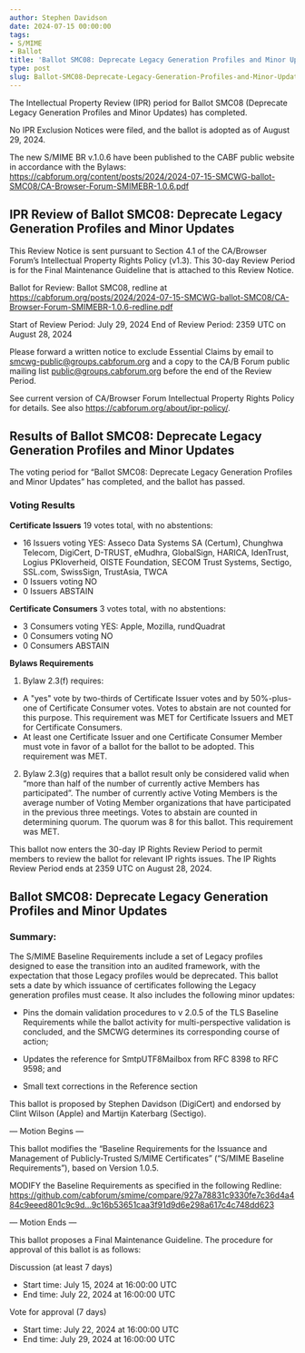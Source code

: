 ```yaml
---
author: Stephen Davidson
date: 2024-07-15 00:00:00
tags:
- S/MIME
- Ballot
title: 'Ballot SMC08: Deprecate Legacy Generation Profiles and Minor Updates'
type: post
slug: Ballot-SMC08-Deprecate-Legacy-Generation-Profiles-and-Minor-Updates 
---
```


The Intellectual Property Review (IPR) period for Ballot SMC08 (Deprecate Legacy Generation Profiles and Minor Updates) has completed. 

No IPR Exclusion Notices were filed, and the ballot is adopted as of August 29, 2024.

The new S/MIME BR v.1.0.6 have been published to the CABF public website in accordance with the Bylaws: https://cabforum.org/content/posts/2024/2024-07-15-SMCWG-ballot-SMC08/CA-Browser-Forum-SMIMEBR-1.0.6.pdf

## IPR Review of Ballot SMC08: Deprecate Legacy Generation Profiles and Minor Updates 

This Review Notice is sent pursuant to Section 4.1 of the CA/Browser Forum’s Intellectual Property Rights Policy (v1.3). This 30-day Review Period is for the Final Maintenance Guideline that is attached to this Review Notice.

Ballot for Review: Ballot SMC08, redline at https://cabforum.org/posts/2024/2024-07-15-SMCWG-ballot-SMC08/CA-Browser-Forum-SMIMEBR-1.0.6-redline.pdf 

Start of Review Period: July 29, 2024
End of Review Period: 2359 UTC on August 28, 2024

Please forward a written notice to exclude Essential Claims by email to smcwg-public@groups.cabforum.org and a copy to the CA/B Forum public mailing list public@groups.cabforum.org before the end of the Review Period.

See current version of CA/Browser Forum Intellectual Property Rights Policy for details. See also https://cabforum.org/about/ipr-policy/. 

## Results of Ballot SMC08: Deprecate Legacy Generation Profiles and Minor Updates 

The voting period for “Ballot SMC08: Deprecate Legacy Generation Profiles and Minor Updates” has completed, and the ballot has passed.

### Voting Results

**Certificate Issuers**
19 votes total, with no abstentions:
* 16 Issuers voting YES: Asseco Data Systems SA (Certum), Chunghwa Telecom, DigiCert, D-TRUST, eMudhra, GlobalSign, HARICA, IdenTrust, Logius PKIoverheid, OISTE Foundation, SECOM Trust Systems, Sectigo, SSL.com, SwissSign, TrustAsia, TWCA
* 0 Issuers voting NO
* 0 Issuers ABSTAIN

**Certificate Consumers**
3 votes total, with no abstentions:
* 3 Consumers voting YES: Apple, Mozilla, rundQuadrat
* 0 Consumers voting NO
* 0 Consumers ABSTAIN

**Bylaws Requirements**
1.	Bylaw 2.3(f) requires:
* A "yes" vote by two-thirds of Certificate Issuer votes and by 50%-plus-one of Certificate Consumer votes. Votes to abstain are not counted for this purpose. This requirement was MET for Certificate Issuers and MET for Certificate Consumers.
* At least one Certificate Issuer and one Certificate Consumer Member must vote in favor of a ballot for the ballot to be adopted. This requirement was MET.

2.	Bylaw 2.3(g) requires that a ballot result only be considered valid when “more than half of the number of currently active Members has participated”. The number of currently active Voting Members is the average number of Voting Member organizations that have participated in the previous three meetings. Votes to abstain are counted in determining quorum. The quorum was 8 for this ballot. This requirement was MET.

This ballot now enters the 30-day IP Rights Review Period to permit members to review the ballot for relevant IP rights issues.  The IP Rights Review Period ends at 2359 UTC on August 28, 2024.

## Ballot SMC08: Deprecate Legacy Generation Profiles and Minor Updates 

### Summary: 

The S/MIME Baseline Requirements include a set of Legacy profiles designed to ease the transition into an audited framework, with the expectation that those Legacy profiles would be deprecated.  This ballot sets a date by which issuance of certificates following the Legacy generation profiles must cease.  It also includes the following minor updates:

* Pins the domain validation procedures to v 2.0.5 of the TLS Baseline Requirements while the ballot activity for multi-perspective validation is concluded, and the SMCWG determines its corresponding course of action;

* Updates the reference for SmtpUTF8Mailbox from RFC 8398 to RFC 9598; and

* Small text corrections in the Reference section

This ballot is proposed by Stephen Davidson (DigiCert) and endorsed by Clint Wilson (Apple) and Martijn Katerbarg (Sectigo).

— Motion Begins —

This ballot modifies the “Baseline Requirements for the Issuance and Management of Publicly-Trusted S/MIME Certificates” (“S/MIME Baseline Requirements”), based on Version 1.0.5.

MODIFY the Baseline Requirements as specified in the following Redline: https://github.com/cabforum/smime/compare/927a78831c9330fe7c36d4a484c9eeed801c9c9d...9c16b53651caa3f91d9d6e298a617c4c748dd623 

— Motion Ends —

This ballot proposes a Final Maintenance Guideline. The procedure for approval of this ballot is as follows:

Discussion (at least 7 days)

* Start time: July 15, 2024 at 16:00:00 UTC
* End time: July 22, 2024 at 16:00:00 UTC

Vote for approval (7 days)

* Start time: July 22, 2024 at 16:00:00 UTC
* End time: July 29, 2024 at 16:00:00 UTC
